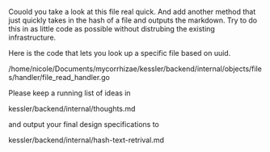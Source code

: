 Couold you take a look at this file real quick. And add another method that just quickly takes in the hash of a file and outputs the markdown. Try to do this in as little code as possible without distrubing the existing infrastructure.


Here is the code that lets you look up a specific file based on uuid.

/home/nicole/Documents/mycorrhizae/kessler/backend/internal/objects/files/handler/file_read_handler.go


Please keep a running list of ideas in 

kessler/backend/internal/thoughts.md

and output your final design specifications to 

kessler/backend/internal/hash-text-retrival.md
